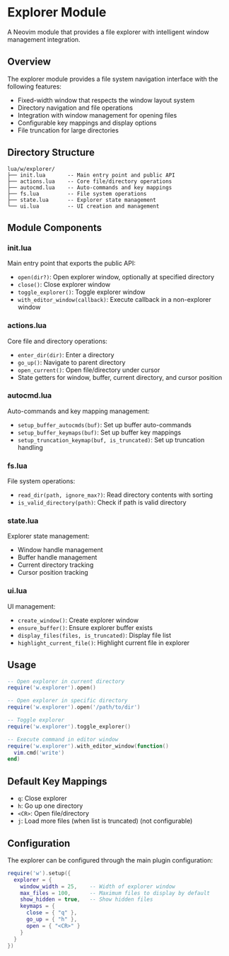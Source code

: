 # Explorer Module

A Neovim module that provides a file explorer with intelligent window management integration.

## Overview

The explorer module provides a file system navigation interface with the following features:
- Fixed-width window that respects the window layout system
- Directory navigation and file operations
- Integration with window management for opening files
- Configurable key mappings and display options
- File truncation for large directories

## Directory Structure

```
lua/w/explorer/
├── init.lua       -- Main entry point and public API
├── actions.lua    -- Core file/directory operations
├── autocmd.lua    -- Auto-commands and key mappings
├── fs.lua         -- File system operations
├── state.lua      -- Explorer state management
└── ui.lua         -- UI creation and management
```

## Module Components

### init.lua
Main entry point that exports the public API:
- `open(dir?)`: Open explorer window, optionally at specified directory
- `close()`: Close explorer window
- `toggle_explorer()`: Toggle explorer window
- `with_editor_window(callback)`: Execute callback in a non-explorer window

### actions.lua
Core file and directory operations:
- `enter_dir(dir)`: Enter a directory
- `go_up()`: Navigate to parent directory
- `open_current()`: Open file/directory under cursor
- State getters for window, buffer, current directory, and cursor position

### autocmd.lua
Auto-commands and key mapping management:
- `setup_buffer_autocmds(buf)`: Set up buffer auto-commands
- `setup_buffer_keymaps(buf)`: Set up buffer key mappings
- `setup_truncation_keymap(buf, is_truncated)`: Set up truncation handling

### fs.lua
File system operations:
- `read_dir(path, ignore_max?)`: Read directory contents with sorting
- `is_valid_directory(path)`: Check if path is valid directory

### state.lua
Explorer state management:
- Window handle management
- Buffer handle management
- Current directory tracking
- Cursor position tracking

### ui.lua
UI management:
- `create_window()`: Create explorer window
- `ensure_buffer()`: Ensure explorer buffer exists
- `display_files(files, is_truncated)`: Display file list
- `highlight_current_file()`: Highlight current file in explorer

## Usage

```lua
-- Open explorer in current directory
require('w.explorer').open()

-- Open explorer in specific directory
require('w.explorer').open('/path/to/dir')

-- Toggle explorer
require('w.explorer').toggle_explorer()

-- Execute command in editor window
require('w.explorer').with_editor_window(function()
  vim.cmd('write')
end)
```

## Default Key Mappings

- `q`: Close explorer
- `h`: Go up one directory
- `<CR>`: Open file/directory
- `j`: Load more files (when list is truncated) (not configurable)

## Configuration

The explorer can be configured through the main plugin configuration:

```lua
require('w').setup({
  explorer = {
    window_width = 25,    -- Width of explorer window
    max_files = 100,      -- Maximum files to display by default
    show_hidden = true,   -- Show hidden files
    keymaps = {
      close = { "q" },
      go_up = { "h" },
      open = { "<CR>" }
    }
  }
})
```
